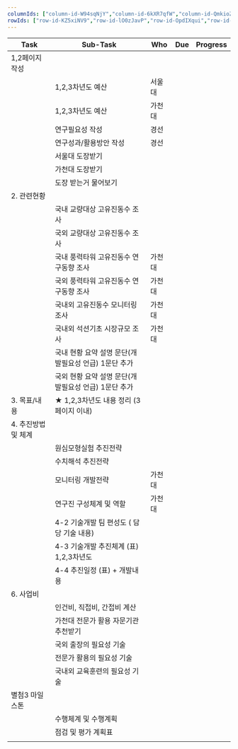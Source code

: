 ```yaml
---
columnIds: ["column-id-W94sqNjY","column-id-6kXR7qfW","column-id-QmkioZ2B","column-id-bqVv6r5d","column-id-HIQREQJx"]
rowIds: ["row-id-KZ5xiNV9","row-id-lO0zJavP","row-id-OpdIXqui","row-id-9sYkxy19","row-id-PoFlTO3y","row-id-4s5zvOj3","row-id-3Kyd5dMB","row-id-lcAbltqo","row-id-rz2x06yx","row-id-EJDgehJn","row-id-OjnbRKLR","row-id-FQQonH0X","row-id-jYOKZ4Ru","row-id-xSsvVZGo","row-id-buJWSDuR","row-id-WgG5uKZ6","row-id-XGuYdFy7","row-id-bPoesAxW","row-id-dJ1ZWhXx","row-id-hiHBRcw7","row-id-foRlAAUl","row-id-sUtZGihG","row-id-WvBX3gvI","row-id-ZEkY9Tmj","row-id-5Lo9YiF6","row-id-Gyq9Ogjb","row-id-wcAIiood","row-id-GVQFhyju","row-id-QXBNTQwi","row-id-jwOEHeVi","row-id-k0IklRYb","row-id-Z7pDlWk5","row-id-xX77BGkL","row-id-wmIlgge6","row-id-e9TZO4GL","row-id-WikrZKa9","row-id-dWaYfWQf"]
---
```


| Task         | Sub-Task                        | Who | Due | Progress |
| ------------ | ------------------------------- | --- | --- | -------- |
| 1,2페이지 작성    |                                 |     |     |          |
|              | 1,2,3차년도 예산                     | 서울대 |     |          |
|              | 1,2,3차년도 예산                     | 가천대 |     |          |
|              | 연구필요성 작성                        | 경선  |     |          |
|              | 연구성과/활용방안 작성                    | 경선  |     |          |
|              | 서울대 도장받기                        |     |     |          |
|              | 가천대 도장받기                        |     |     |          |
|              | 도장 받는거 물어보기                     |     |     |          |
| 2. 관련현황      |                                 |     |     |          |
|              | 국내 교량대상 고유진동수 조사                |     |     |          |
|              | 국외 교량대상 고유진동수 조사                |     |     |          |
|              | 국내 풍력타워 고유진동수 연구동향 조사           | 가천대 |     |          |
|              | 국외 풍력타워 고유진동수 연구동향 조사           | 가천대 |     |          |
|              | 국내외 고유진동수 모니터링 조사               | 가천대 |     |          |
|              | 국내외 석션기초 시장규모 조사                | 가천대 |     |          |
|              | 국내 현황 요약 설명 문단(개발필요성 언급) 1문단 추가 |     |     |          |
|              | 국외 현황 요약 설명 문단(개발필요성 언급) 1문단 추가 |     |     |          |
| 3. 목표/내용     | ★ 1,2,3차년도 내용 정리 (3페이지 이내)      |     |     |          |
| 4. 추진방법 및 체계 |                                 |     |     |          |
|              | 원심모형실험 추진전략                     |     |     |          |
|              | 수치해석 추진전략                       |     |     |          |
|              | 모니터링 개발전략                       | 가천대 |     |          |
|              | 연구진 구성체계 및 역할                   | 가천대 |     |          |
|              | 4-2 기술개발 팀 편성도 ( 담당 기술 내용)      |     |     |          |
|              | 4-3 기술개발 추진체계 (표) 1,2,3차년도      |     |     |          |
|              | 4-4 추진일정 (표) + 개발내용             |     |     |          |
| 6. 사업비       |                                 |     |     |          |
|              | 인건비, 직접비, 간접비 계산                |     |     |          |
|              | 가천대 전문가 활용 자문기관 추천받기            |     |     |          |
|              | 국외 출장의 필요성 기술                   |     |     |          |
|              | 전문가 활용의 필요성 기술                  |     |     |          |
|              | 국내외 교육훈련의 필요성 기술                |     |     |          |
| 별첨3 마일스톤     |                                 |     |     |          |
|              | 수행체계 및 수행계획                     |     |     |          |
|              | 점검 및 평가 계획표                     |     |     |          |
|              |                                 |     |     |          |